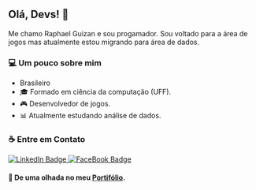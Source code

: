 ## Olá, Devs! 👋

Me chamo Raphael Guizan e sou progamador. Sou voltado para a área de jogos mas atualmente estou migrando para área de dados.


### 💻 Um pouco sobre mim

- Brasileiro
- 🎓 Formado em ciência da computação (UFF).
- 🎮 Desenvolvedor de jogos.
- 📊 Atualmente estudando análise de dados.


### ☕ Entre em Contato
<div id="badges">
  <a href="https://www.linkedin.com/in/raphaelguizan/">
    <img src="https://img.shields.io/badge/LinkedIn-blue?style=for-the-badge&logo=linkedin&logoColor=white" alt="LinkedIn Badge"/>
  </a>
  <a href="https://www.facebook.com/raphael.guizan">
    <img src="https://img.shields.io/badge/FaceBook-blue?style=for-the-badge&logo=facebook&logoColor=white" alt="FaceBook Badge"/>
  </a>
</div>

#### 🎨 De uma olhada no meu [Portifólio](https://raphaelguizan.wixsite.com/portfolio).

<!--
**Raphaguizan/Raphaguizan** is a ✨ _special_ ✨ repository because its `README.md` (this file) appears on your GitHub profile.

Here are some ideas to get you started:

- 🔭 I’m currently working on ...
- 🌱 I’m currently learning ...
- 👯 I’m looking to collaborate on ...
- 🤔 I’m looking for help with ...
- 💬 Ask me about ...
- 📫 How to reach me: ...
- 😄 Pronouns: ...
- ⚡ Fun fact: ...
-->
